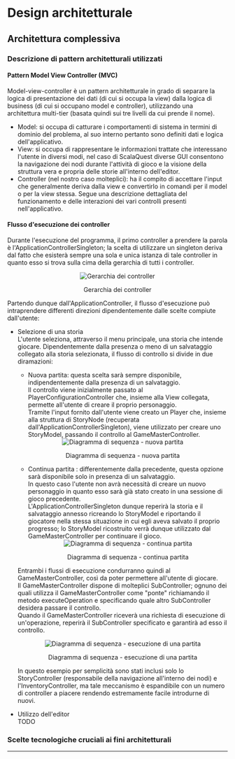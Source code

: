 # Design architetturale

## Architettura complessiva

### Descrizione di pattern architetturali utilizzati

#### Pattern Model View Controller (MVC)

Model-view-controller è un pattern architetturale in grado di separare la logica di presentazione dei dati (di cui si occupa la view) dalla logica di business (di cui si occupano model e controller), utilizzando una architettura multi-tier (basata quindi sui tre livelli da cui prende il nome).

- Model: si occupa di catturare i comportamenti di sistema in termini di dominio del problema, al suo interno pertanto sono definiti dati e logica dell'applicativo.
- View: si occupa di rappresentare le informazioni trattate che interessano l'utente in diversi modi, nel caso di
  ScalaQuest diverse GUI consentono la navigazione dei nodi durante l'attività di gioco e la visione della struttura vera e propria delle storie all'interno dell'editor.
- Controller (nel nostro caso molteplici):  ha il compito di accettare l'input che generalmente deriva dalla view e convertirlo in comandi per il model o per la view stessa. Segue una descrizione dettagliata del funzionamento e delle interazioni dei vari controlli presenti nell'applicativo.

#### Flusso d'esecuzione dei controller

Durante l'esecuzione del programma, il primo controller a prendere la parola è l'ApplicationControllerSingleton; la scelta di utilizzare un singleton deriva dal fatto che esisterà sempre una sola e unica istanza di tale controller in quanto esso si trova sulla cima della gerarchia di tutti i controller.

<div align="center">
    <img src="https://images2.imgbox.com/ca/14/qUVMfwc3_o.png" alt="Gerarchia dei controller">
    <p align="center">Gerarchia dei controller</p>
</div>

Partendo dunque dall'ApplicationController, il flusso d'esecuzione può intraprendere differenti direzioni dipendentemente dalle scelte compiute dall'utente:

- Selezione di una storia  
  L'utente seleziona, attraverso il menu principale, una storia che intende giocare. Dipendentemente dalla presenza o meno di un salvataggio collegato alla storia selezionata, il flusso di controllo si divide in due diramazioni:
    - Nuova partita: questa scelta sarà sempre disponibile, indipendentemente dalla presenza di un salvataggio.  
      Il controllo viene inizialmente passato al PlayerConfigurationController che, insieme alla View collegata,
      permette all'utente di creare il proprio personaggio.  
      Tramite l'input fornito dall'utente viene creato un Player che, insieme alla struttura di StoryNode (recuperata dall'ApplicationControllerSingleton), viene utilizzato per creare uno StoryModel, passando il controllo al GameMasterController.
    <div align="center">
        <img src="https://images2.imgbox.com/da/c3/RgRPV8vL_o.png" alt="Diagramma di sequenza - nuova partita">
        <p align="center">Diagramma di sequenza - nuova partita</p>
    </div>

    - Continua partita : differentemente dalla precedente, questa opzione sarà disponibile solo in presenza di un
      salvataggio.  
      In questo caso l'utente non avrà necessità di creare un nuovo personaggio in quanto esso sarà già stato creato in una sessione di gioco precedente.  
      L'ApplicationControllerSingleton dunque reperirà la storia e il salvataggio annesso ricreando lo StoryModel e
      riportando il giocatore nella stessa situazione in cui egli aveva salvato il proprio progresso; lo StoryModel
      ricostruito verrà dunque utilizzato dal GameMasterController per continuare il gioco.
      <div align="center">
          <img src="https://images2.imgbox.com/73/3f/X6GPoddK_o.png" alt="Diagramma di sequenza - continua partita">
          <p align="center">Diagramma di sequenza - continua partita</p>
      </div>

  Entrambi i flussi di esecuzione condurranno quindi al GameMasterController, così da poter permettere all'utente di
  giocare.  
  Il GameMasterController dispone di molteplici SubController; ognuno dei quali utilizza il GameMasterController come "ponte" richiamando il metodo executeOperation e specificando quale altro SubController desidera passare il
  controllo.  
  Quando il GameMasterController riceverà una richiesta di esecuzione di un'operazione, reperirà il SubController specificato e garantirà ad esso il controllo.
    <div align="center">
        <img src="https://images2.imgbox.com/17/b7/4LOzH674_o.png" alt="Diagramma di sequenza - esecuzione di una partita">
        <p align="center">Diagramma di sequenza - esecuzione di una partita</p>
    </div>
    In questo esempio per semplicità sono stati inclusi solo lo StoryController (responsabile della navigazione all'interno dei nodi) e l'InventoryController, ma tale meccanismo è espandibile con un numero di controller a piacere rendendo estremamente facile introdurne di nuovi.  

- Utilizzo dell'editor  
  TODO

### Scelte tecnologiche cruciali ai fini architetturali

<!-- NOTA: opzionalmente -->

---